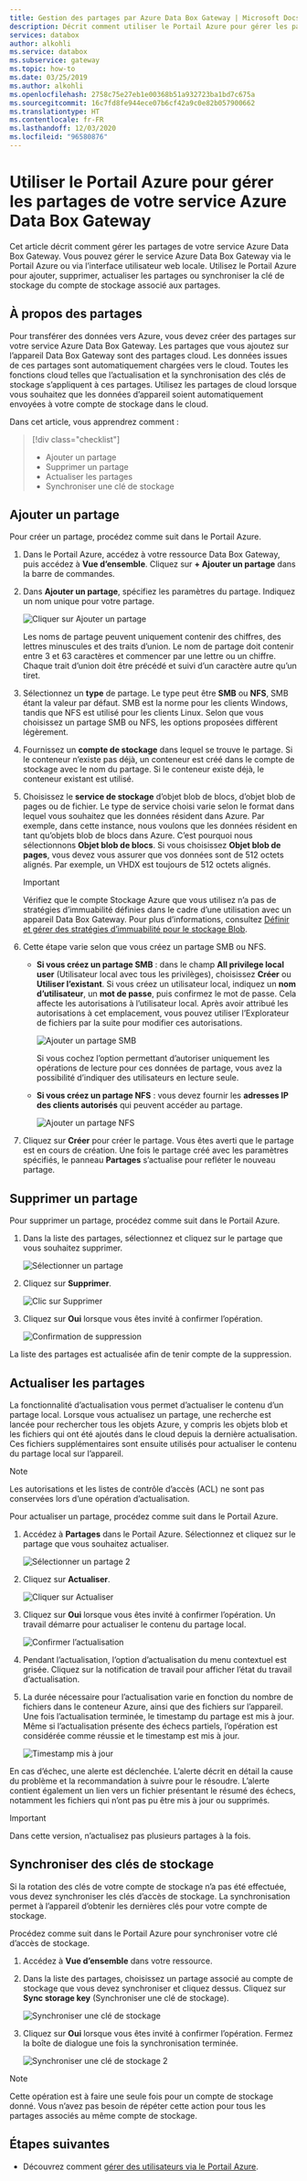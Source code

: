 ```yaml
---
title: Gestion des partages par Azure Data Box Gateway | Microsoft Docs
description: Décrit comment utiliser le Portail Azure pour gérer les partages de votre service Azure Data Box Gateway.
services: databox
author: alkohli
ms.service: databox
ms.subservice: gateway
ms.topic: how-to
ms.date: 03/25/2019
ms.author: alkohli
ms.openlocfilehash: 2758c75e27eb1e00368b51a932723ba1bd7c675a
ms.sourcegitcommit: 16c7fd8fe944ece07b6cf42a9c0e82b057900662
ms.translationtype: HT
ms.contentlocale: fr-FR
ms.lasthandoff: 12/03/2020
ms.locfileid: "96580876"
---
```

# <a name="use-the-azure-portal-to-manage-shares-on-your-azure-data-box-gateway"></a>Utiliser le Portail Azure pour gérer les partages de votre service Azure Data Box Gateway 

Cet article décrit comment gérer les partages de votre service Azure Data Box Gateway. Vous pouvez gérer le service Azure Data Box Gateway via le Portail Azure ou via l’interface utilisateur web locale. Utilisez le Portail Azure pour ajouter, supprimer, actualiser les partages ou synchroniser la clé de stockage du compte de stockage associé aux partages.

## <a name="about-shares"></a>À propos des partages

Pour transférer des données vers Azure, vous devez créer des partages sur votre service Azure Data Box Gateway. Les partages que vous ajoutez sur l’appareil Data Box Gateway sont des partages cloud. Les données issues de ces partages sont automatiquement chargées vers le cloud. Toutes les fonctions cloud telles que l’actualisation et la synchronisation des clés de stockage s’appliquent à ces partages. Utilisez les partages de cloud lorsque vous souhaitez que les données d’appareil soient automatiquement envoyées à votre compte de stockage dans le cloud.

Dans cet article, vous apprendrez comment :

> [!div class="checklist"]
> * Ajouter un partage
> * Supprimer un partage
> * Actualiser les partages
> * Synchroniser une clé de stockage


## <a name="add-a-share"></a>Ajouter un partage

Pour créer un partage, procédez comme suit dans le Portail Azure.

1. Dans le Portail Azure, accédez à votre ressource Data Box Gateway, puis accédez à **Vue d’ensemble**. Cliquez sur **+ Ajouter un partage** dans la barre de commandes.
2. Dans **Ajouter un partage**, spécifiez les paramètres du partage. Indiquez un nom unique pour votre partage. 

    ![Cliquer sur Ajouter un partage](media/data-box-gateway-manage-shares/add-share-1.png)

    Les noms de partage peuvent uniquement contenir des chiffres, des lettres minuscules et des traits d’union. Le nom de partage doit contenir entre 3 et 63 caractères et commencer par une lettre ou un chiffre. Chaque trait d’union doit être précédé et suivi d’un caractère autre qu’un tiret.

3. Sélectionnez un **type** de partage. Le type peut être **SMB** ou **NFS**, SMB étant la valeur par défaut. SMB est la norme pour les clients Windows, tandis que NFS est utilisé pour les clients Linux. Selon que vous choisissez un partage SMB ou NFS, les options proposées diffèrent légèrement.

4. Fournissez un **compte de stockage** dans lequel se trouve le partage. Si le conteneur n’existe pas déjà, un conteneur est créé dans le compte de stockage avec le nom du partage. Si le conteneur existe déjà, le conteneur existant est utilisé.  

5. Choisissez le **service de stockage** d’objet blob de blocs, d’objet blob de pages ou de fichier. Le type de service choisi varie selon le format dans lequel vous souhaitez que les données résident dans Azure. Par exemple, dans cette instance, nous voulons que les données résident en tant qu’objets blob de blocs dans Azure. C’est pourquoi nous sélectionnons **Objet blob de blocs**. Si vous choisissez **Objet blob de pages**, vous devez vous assurer que vos données sont de 512 octets alignés. Par exemple, un VHDX est toujours de 512 octets alignés.

   > [!IMPORTANT]
   > Vérifiez que le compte Stockage Azure que vous utilisez n’a pas de stratégies d’immuabilité définies dans le cadre d’une utilisation avec un appareil Data Box Gateway. Pour plus d’informations, consultez [Définir et gérer des stratégies d’immuabilité pour le stockage Blob](https://docs.microsoft.com/azure/storage/blobs/storage-blob-immutability-policies-manage).

6. Cette étape varie selon que vous créez un partage SMB ou NFS.
    - **Si vous créez un partage SMB** : dans le champ **All privilege local user** (Utilisateur local avec tous les privilèges), choisissez **Créer** ou **Utiliser l’existant**. Si vous créez un utilisateur local, indiquez un **nom d’utilisateur**, un **mot de passe**, puis confirmez le mot de passe. Cela affecte les autorisations à l’utilisateur local. Après avoir attribué les autorisations à cet emplacement, vous pouvez utiliser l’Explorateur de fichiers par la suite pour modifier ces autorisations.

        ![Ajouter un partage SMB](media/data-box-gateway-manage-shares/add-share-2.png)

        Si vous cochez l’option permettant d’autoriser uniquement les opérations de lecture pour ces données de partage, vous avez la possibilité d’indiquer des utilisateurs en lecture seule.
    - **Si vous créez un partage NFS** : vous devez fournir les **adresses IP des clients autorisés** qui peuvent accéder au partage.

        ![Ajouter un partage NFS](media/data-box-gateway-manage-shares/add-share-3.png)

7. Cliquez sur **Créer** pour créer le partage. Vous êtes averti que le partage est en cours de création. Une fois le partage créé avec les paramètres spécifiés, le panneau **Partages** s’actualise pour refléter le nouveau partage.
 
## <a name="delete-a-share"></a>Supprimer un partage

Pour supprimer un partage, procédez comme suit dans le Portail Azure.

1. Dans la liste des partages, sélectionnez et cliquez sur le partage que vous souhaitez supprimer.

    ![Sélectionner un partage](media/data-box-gateway-manage-shares/delete-1.png)

2. Cliquez sur **Supprimer**. 

    ![Clic sur Supprimer](media/data-box-gateway-manage-shares/delete-2.png)

3. Cliquez sur **Oui** lorsque vous êtes invité à confirmer l’opération.

    ![Confirmation de suppression](media/data-box-gateway-manage-shares/delete-3.png)

La liste des partages est actualisée afin de tenir compte de la suppression.


## <a name="refresh-shares"></a>Actualiser les partages

La fonctionnalité d’actualisation vous permet d’actualiser le contenu d’un partage local. Lorsque vous actualisez un partage, une recherche est lancée pour rechercher tous les objets Azure, y compris les objets blob et les fichiers qui ont été ajoutés dans le cloud depuis la dernière actualisation. Ces fichiers supplémentaires sont ensuite utilisés pour actualiser le contenu du partage local sur l’appareil. 

> [!NOTE]
> Les autorisations et les listes de contrôle d’accès (ACL) ne sont pas conservées lors d’une opération d’actualisation. 

Pour actualiser un partage, procédez comme suit dans le Portail Azure.

1. Accédez à **Partages** dans le Portail Azure. Sélectionnez et cliquez sur le partage que vous souhaitez actualiser.

   ![Sélectionner un partage 2](media/data-box-gateway-manage-shares/refresh-1.png)

2. Cliquez sur **Actualiser**. 

   ![Cliquer sur Actualiser](media/data-box-gateway-manage-shares/refresh-2.png)
 
3. Cliquez sur **Oui** lorsque vous êtes invité à confirmer l’opération. Un travail démarre pour actualiser le contenu du partage local. 

   ![Confirmer l’actualisation](media/data-box-gateway-manage-shares/refresh-3.png)
 
4.   Pendant l’actualisation, l’option d’actualisation du menu contextuel est grisée. Cliquez sur la notification de travail pour afficher l’état du travail d’actualisation.

5. La durée nécessaire pour l’actualisation varie en fonction du nombre de fichiers dans le conteneur Azure, ainsi que des fichiers sur l’appareil. Une fois l’actualisation terminée, le timestamp du partage est mis à jour. Même si l’actualisation présente des échecs partiels, l’opération est considérée comme réussie et le timestamp est mis à jour. 

   ![Timestamp mis à jour](media/data-box-gateway-manage-shares/refresh-4.png)
 
En cas d’échec, une alerte est déclenchée. L’alerte décrit en détail la cause du problème et la recommandation à suivre pour le résoudre. L’alerte contient également un lien vers un fichier présentant le résumé des échecs, notamment les fichiers qui n’ont pas pu être mis à jour ou supprimés.

>[!IMPORTANT]
> Dans cette version, n’actualisez pas plusieurs partages à la fois.

## <a name="sync-storage-keys"></a>Synchroniser des clés de stockage

Si la rotation des clés de votre compte de stockage n’a pas été effectuée, vous devez synchroniser les clés d’accès de stockage. La synchronisation permet à l’appareil d’obtenir les dernières clés pour votre compte de stockage.

Procédez comme suit dans le Portail Azure pour synchroniser votre clé d’accès de stockage.

1. Accédez à **Vue d’ensemble** dans votre ressource. 
2. Dans la liste des partages, choisissez un partage associé au compte de stockage que vous devez synchroniser et cliquez dessus. Cliquez sur **Sync storage key** (Synchroniser une clé de stockage). 

     ![Synchroniser une clé de stockage](media/data-box-gateway-manage-shares/sync-storage-key-1.png)

3. Cliquez sur **Oui** lorsque vous êtes invité à confirmer l’opération. Fermez la boîte de dialogue une fois la synchronisation terminée.

     ![Synchroniser une clé de stockage 2](media/data-box-gateway-manage-shares/sync-storage-key-2.png)

>[!NOTE]
> Cette opération est à faire une seule fois pour un compte de stockage donné. Vous n’avez pas besoin de répéter cette action pour tous les partages associés au même compte de stockage.


## <a name="next-steps"></a>Étapes suivantes

- Découvrez comment [gérer des utilisateurs via le Portail Azure](data-box-gateway-manage-users.md).
